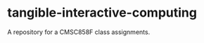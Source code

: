 tangible-interactive-computing
==============================

A repository for a CMSC858F class assignments.